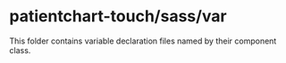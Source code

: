 # patientchart-touch/sass/var

This folder contains variable declaration files named by their component class.
